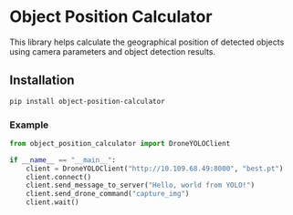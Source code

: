# Object Position Calculator

This library helps calculate the geographical position of detected objects using camera parameters and object detection results.

## Installation

```bash
pip install object-position-calculator
```

### Example
```python
from object_position_calculator import DroneYOLOClient

if __name__ == "__main__":
    client = DroneYOLOClient("http://10.109.68.49:8000", "best.pt")
    client.connect()
    client.send_message_to_server("Hello, world from YOLO!")
    client.send_drone_command("capture_img")
    client.wait()

```

